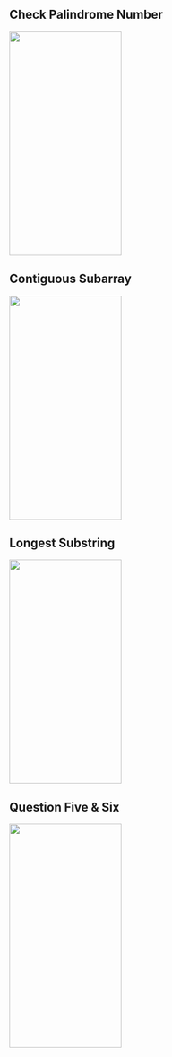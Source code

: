 ## Check Palindrome Number
<img src = "https://github.com/Mustafa-Muhamed-Mansour/TaskEva/assets/53982895/72917090-ef2e-4997-ab42-f31c0d5caf98" width = "200" height = "400">  

## Contiguous Subarray 
<img src = "https://github.com/Mustafa-Muhamed-Mansour/TaskEva/assets/53982895/84a3b4d6-c27c-4965-871f-6ece0a806a11" width = "200" height = "400">

## Longest Substring
<img src = "https://github.com/Mustafa-Muhamed-Mansour/TaskEva/assets/53982895/bce127ee-04a8-475d-8730-4385486d1dcd" width = "200" height = "400">

## Question Five & Six
<img src = "https://github.com/Mustafa-Muhamed-Mansour/TaskEva/assets/53982895/b46d1d87-ef90-46ff-ac8c-fcc59cf69185" width = "200" height = "400">

